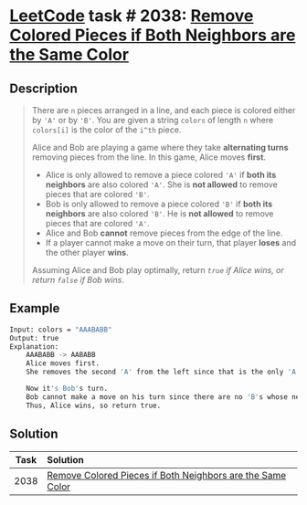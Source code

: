 # [LeetCode][leetcode] task # 2038: [Remove Colored Pieces if Both Neighbors are the Same Color][task]

Description
-----------

> There are `n` pieces arranged in a line, and each piece is colored either by `'A'` or by `'B'`.
> You are given a string `colors` of length `n` where `colors[i]` is the color of the `i^th` piece.
> 
> Alice and Bob are playing a game where they take **alternating turns**
> removing pieces from the line. In this game, Alice moves **first**.
> 
> * Alice is only allowed to remove a piece colored `'A'` if **both its neighbors** are also colored `'A'`.
> She is **not allowed** to remove pieces that are colored `'B'`.
> * Bob is only allowed to remove a piece colored `'B'` if **both its neighbors** are also colored `'B'`.
> He is **not allowed** to remove pieces that are colored `'A'`.
> * Alice and Bob **cannot** remove pieces from the edge of the line.
> * If a player cannot make a move on their turn, that player **loses** and the other player **wins**.
>
> Assuming Alice and Bob play optimally, return _`true` if Alice wins, or return `false` if Bob wins_.

Example
-------

```sh
Input: colors = "AAABABB"
Output: true
Explanation:
    AAABABB -> AABABB
    Alice moves first.
    She removes the second 'A' from the left since that is the only 'A' whose neighbors are both 'A'.

    Now it's Bob's turn.
    Bob cannot make a move on his turn since there are no 'B's whose neighbors are both 'B'.
    Thus, Alice wins, so return true.
```

Solution
--------

| Task | Solution                                                               |
|:----:|:-----------------------------------------------------------------------|
| 2038 | [Remove Colored Pieces if Both Neighbors are the Same Color][solution] |


[leetcode]: <http://leetcode.com/>
[task]: <https://leetcode.com/problems/remove-colored-pieces-if-both-neighbors-are-the-same-color/>
[solution]: <https://github.com/wellaxis/praxis-leetcode/blob/main/src/main/java/com/witalis/praxis/leetcode/task/h21/p2038/option/Practice.java>
